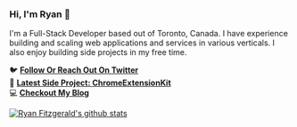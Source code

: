 ### Hi, I'm Ryan 👋

I'm a Full-Stack Developer based out of Toronto, Canada. I have experience building and scaling web applications and services in various verticals. I also enjoy building side projects in my free time.

🐦 **[Follow Or Reach Out On Twitter](https://twitter.com/rfitzio)**<br/>
🚀 **[Latest Side Project: ChromeExtensionKit](https://ChromeExtensionKit.com/?ref=github)**<br/>
💻 **[Checkout My Blog](https://rfitz.io/blog)**

[![Ryan Fitzgerald's github stats](https://github-readme-stats.vercel.app/api?username=ryanfitzgerald&count_private=true&show_icons=true&hide=contribs,issues)](https://github.com/anuraghazra/github-readme-stats)
